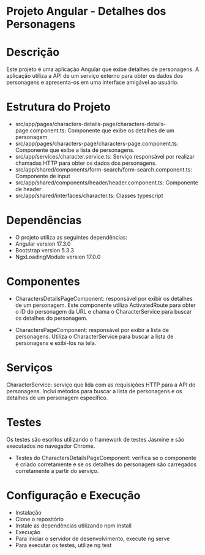 # Projeto Angular - Detalhes dos Personagens

# Descrição
Este projeto é uma aplicação Angular que exibe detalhes de personagens. A aplicação utiliza a API de um serviço externo para obter os dados dos personagens e apresenta-os em uma interface amigável ao usuário.

# Estrutura do Projeto
- src/app/pages/characters-details-page/characters-details-page.component.ts: Componente que exibe os detalhes de um personagem.
- src/app/pages/characters-page/characters-page.component.ts: Componente que exibe a lista de personagens.
- src/app/services/character.service.ts: Serviço responsável por realizar chamadas HTTP para obter os dados dos personagens.
- src/app/shared/components/form-search/form-search.component.ts: Componente de input
- src/app/shared/components/header/header.component.ts: Componente de header
- src/app/shared/interfaces/character.ts: Classes typescript

# Dependências
- O projeto utiliza as seguintes dependências:
- Angular version 17.3.0
- Bootstrap version 5.3.3
- NgxLoadingModule version 17.0.0

# Componentes
- CharactersDetailsPageComponent: responsável por exibir os detalhes de um personagem. Este componente utiliza ActivatedRoute para obter o ID do personagem da URL e chama o CharacterService para buscar os detalhes do personagem.

- CharactersPageComponent: responsável por exibir a lista de personagens. Utiliza o CharacterService para buscar a lista de personagens e exibi-los na tela.

# Serviços
CharacterService: serviço que lida com as requisições HTTP para a API de personagens. Inclui métodos para buscar a lista de personagens e os detalhes de um personagem específico.

# Testes
Os testes são escritos utilizando o framework de testes Jasmine e são executados no navegador Chrome.

- Testes do CharactersDetailsPageComponent: verifica se o componente é criado corretamente e se os detalhes do personagem são carregados corretamente a partir do serviço.

# Configuração e Execução
- Instalação
- Clone o repositório
- Instale as dependências utilizando npm install
- Execução
- Para iniciar o servidor de desenvolvimento, execute ng serve
- Para executar os testes, utilize ng test
